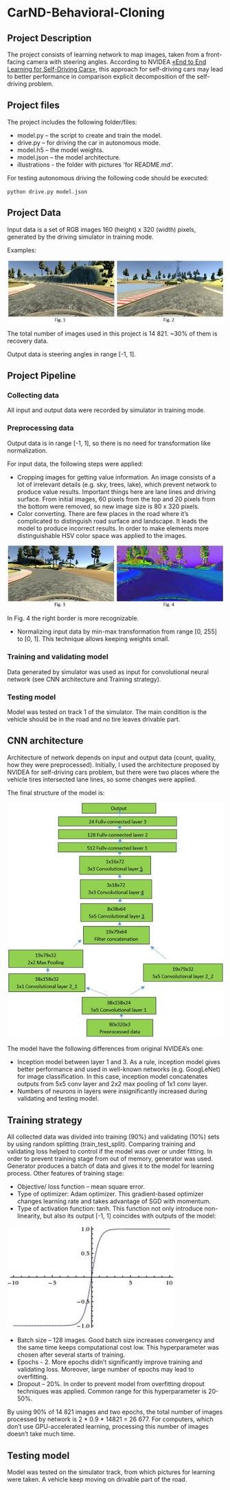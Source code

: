 # CarND-Behavioral-Cloning
## Project Description
The project consists of learning network to map images, taken from a front-facing camera with steering angles. According to NVIDEA [«End to End Learning for Self-Driving Cars»](https://images.nvidia.com/content/tegra/automotive/images/2016/solutions/pdf/end-to-end-dl-using-px.pdf), this approach for self-driving cars may lead to better performance in comparison explicit decomposition of the self-driving problem.

## Project files
The project includes the following folder/files:
- model.py – the script to create and train the model.
- drive.py – for driving the car in autonomous mode.
- model.h5 – the model weights.
- model.json – the model architecture.
- illustrations - the folder with pictures 'for README.md'.

For testing autonomous driving the following code should be executed:

`python drive.py model.json`

## Project Data
Input data is a set of RGB images 160 (height) x 320 (width) pixels, generated by the driving simulator in training mode. 

Examples:

![Image examples](https://github.com/SergeiDm/CarND-Behavioral-Cloning/blob/master/illustrations/image_examples.jpg)

The total number of images used in this project is 14 821. ~30% of them is recovery data.

Output data is steering angles in range [-1, 1].

## Project Pipeline
### Collecting data
All input and output data were recorded by simulator in training mode.
### Preprocessing data
Output data is in range [-1, 1], so there is no need for transformation like normalization.

For input data, the following steps were applied:
- Cropping images for getting value information. An image consists of a lot of irrelevant details (e.g. sky, trees, lake), which prevent network to produce value results. Important things here are lane lines and driving surface. From initial images, 60 pixels from the top and 20 pixels from the bottom were removed, so new image size is 80 x 320 pixels.
- Color converting. There are few places in the road where it’s complicated to distinguish road surface and landscape. It leads the model to produce incorrect results. In order to make elements more distinguishable HSV color space was applied to the images.

![Preprocessing data](https://github.com/SergeiDm/CarND-Behavioral-Cloning/blob/master/illustrations/preprocessing_data.jpg)

In Fig. 4 the right border is more recognizable.
- Normalizing input data by min-max transformation from range [0, 255] to [0, 1]. This technique allows keeping weights small.

### Training and validating model
Data generated by simulator was used as input for convolutional neural network (see CNN architecture and Training strategy).

### Testing model
Model was tested on track 1 of the simulator. The main condition is the vehicle should be in the road and no tire leaves drivable part.

## CNN architecture
Architecture of network depends on input and output data (count, quality, how they were preprocessed). Initially, I used the architecture proposed by NVIDEA for self-driving cars problem, but there were two places where the vehicle tires intersected lane lines, so some changes were applied. 

The final structure of the model is:

![Net architecture](https://github.com/SergeiDm/CarND-Behavioral-Cloning/blob/master/illustrations/net_architecture.jpg)

The model have the following differences from original NVIDEA’s one:
- Inception model between layer 1 and 3. As a rule, inception model gives better performance and used in well-known networks (e.g. GoogLeNet) for image classification. In this case, inception model concatenates outputs from 5x5 conv layer and 2x2 max pooling of 1x1 conv layer.
- Numbers of neurons in layers were insignificantly increased during validating and testing model.

## Training strategy
All collected data was divided into training (90%) and validating (10%) sets by using random splitting (train_test_split). Comparing training and validating loss helped to control if the model was over or under fitting.
In order to prevent training stage from out of memory, generator was used. Generator produces a batch of data and gives it to the model for learning process.
Other features of training stage:
- Objective/ loss function – mean square error.
- Type of optimizer: Adam optimizer. This gradient-based optimizer changes learning rate and takes advantage of SGD with momentum.
- Type of activation function: tanh. This function not only introduce non-linearity, but also its output [-1, 1] coincides with outputs of the model:

![tanh_function](https://github.com/SergeiDm/CarND-Behavioral-Cloning/blob/master/illustrations/tanh_function.jpg)

- Batch size – 128 images. Good batch size increases convergency and the same time keeps computational cost low. This hyperparameter was chosen after several starts of training.
- Epochs - 2. More epochs didn’t significantly improve training and validating loss. Moreover, large number of epochs may lead to overfitting.
- Dropout – 20%. In order to prevent model from overfitting dropout techniques was applied. Common range for this hyperparameter is 20-50%.

By using 90% of 14 821 images and two epochs, the total number of images processed by network is 2 * 0.9 * 14821 = 26 677. For computers, which don’t use GPU-accelerated learning, processing this number of images doesn’t take much time.

## Testing model
Model was tested on the simulator track, from which pictures for learning were taken. A vehicle keep moving on drivable part of the road.
